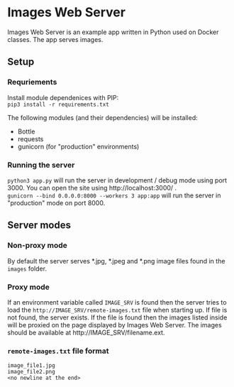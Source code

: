 # Images Web Server

Images Web Server is an example app written in Python used on Docker classes. The app serves images.

## Setup
### Requriements
Install module dependenices with PIP:  
`pip3 install -r requirements.txt`  

The following modules (and their dependencies) will be installed:
- Bottle
- requests
- gunicorn (for "production" environments)

### Running the server
`python3 app.py` will run the server in development / debug mode using port 3000. You can open the site using http://localhost:3000/ .  
`gunicorn --bind 0.0.0.0:8000 --workers 3 app:app` will run the server in "production" mode on port 8000.

## Server modes
### Non-proxy mode
By default the server serves *.jpg, *.jpeg and *.png image files found in the `images` folder.

### Proxy mode
If an environment variable called `IMAGE_SRV` is found then the server tries to load the `http://IMAGE_SRV/remote-images.txt` file when starting up. If file is not found, the server exists. If the file is found then the images listed inside will be proxied on the page displayed by Images Web Server. The images should be available at http://IMAGE_SRV/filename.ext.

### `remote-images.txt` file format
```
image_file1.jpg
image_file2.png
<no newline at the end>
```
